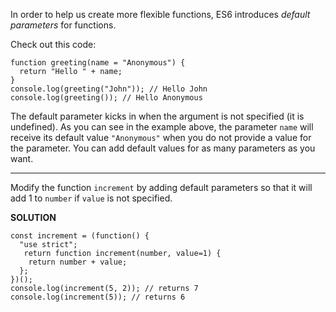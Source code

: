 In order to help us create more flexible functions, ES6 introduces *default parameters* for functions.

Check out this code:

```
function greeting(name = "Anonymous") {
  return "Hello " + name;
}
console.log(greeting("John")); // Hello John
console.log(greeting()); // Hello Anonymous
```

The default parameter kicks in when the argument is not specified (it is undefined). As you can see in the example above, the parameter `name` will receive its default value `"Anonymous"` when you do not provide a value for the parameter. You can add default values for as many parameters as you want.

---

Modify the function `increment` by adding default parameters so that it will add 1 to `number` if `value` is not specified.

**SOLUTION**

```
const increment = (function() {
  "use strict";
   return function increment(number, value=1) {
    return number + value;
  };
})();
console.log(increment(5, 2)); // returns 7
console.log(increment(5)); // returns 6
```
